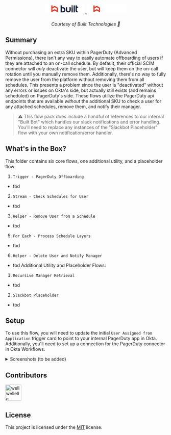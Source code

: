 <h1 align="center">
    <a href="https://getbuilt.com/#gh-light-mode-only">
    <img width="25%" src="https://github.com/BuiltTechnologies-IT/Okta-Workflows/blob/main/Adobe%20User%20Management/assets/images/built-logo-light-mode.svg">
    </a>
    <a href="https://getbuilt.com/#gh-dark-mode-only">
    <img width="25%" src="https://github.com/BuiltTechnologies-IT/Okta-Workflows/blob/main/Adobe%20User%20Management/assets/images/built-logo-dark-mode.svg">
    </a>
</h1>

<p align="center">
  <i align="center">Courtesy of Built Technologies 🚀</i>
</p>


## Summary
Without purchasing an extra SKU within PagerDuty (Advanced Permissions), there isn't any way to easily automate offboarding of users if they are attached to an on-call schedule. By default, their official SCIM connector will _only_ deactivate the user, but will keep them on the on-call rotation until you manually remove them. Additionally, there's no way to fully remove the user from the platform without removing them from all schedules. This presents a problem since the user is "deactivated" without any errors or issues on Okta's side, but actually still exists (and remains scheduled) on PagerDuty's side. These flows utilize the PagerDuty api endpoints that are available _without_ the additional SKU to check a user for any attached schedules, remove them, and notify their manager.

> :warning: This flow pack does include a handful of references to our internal "Built Bot" which handles our slack notifications and error handling. You'll need to replace any instances of the "Slackbot Placeholder" flow with your own notification/error handler.

## What's in the Box?
This folder contains six core flows, one additional utility, and a placeholder flow:
1. `Trigger - PagerDuty Offboarding`
- tbd
2. `Stream - Check Schedules for User`
- tbd
3. `Helper - Remove User from a Schedule`
- tbd
5. `For Each - Process Schedule Layers`
- tbd
6. `Helper - Delete User and Notify Manager`
- tbd
Additional Utility and Placeholder Flows:
1. `Recursive Manager Retrieval`
- tbd
2. `Slackbot Placeholder`
- tbd

## Setup
To use this flow, you will need to update the initial `User Assigned from Application` trigger card to point to your internal PagerDuty app in Okta. Additionally, you'll need to set up a connection for the PagerDuty connector in Okta Workflows.

<details>
<summary>
  Screenshots (to be added)
</summary>

</details>

## Contributors

<!---
npx contributor-faces --exclude "*bot*" --limit 70 --repo "https://github.com/amplication/amplication"

change the height and width for each of the contributors from 80 to 50.
--->

[//]: contributor-faces
<a href="https://github.com/wellwellelle"><img src="https://avatars.githubusercontent.com/u/57826707?v=4" title="wellwellelle" width="50" height="50"></a>

## License
This project is licensed under the [MIT](./LICENSE) license.